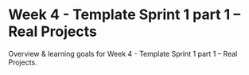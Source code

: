 # Week 4 - Template Sprint 1 part 1 – Real Projects

Overview & learning goals for Week 4 - Template Sprint 1 part 1 – Real Projects.